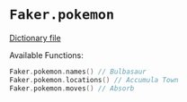 # `Faker.pokemon`

[Dictionary file](../src/main/resources/locales/en/pokemon.yml)

Available Functions:  
```kotlin
Faker.pokemon.names() // Bulbasaur
Faker.pokemon.locations() // Accumula Town
Faker.pokemon.moves() // Absorb
```
